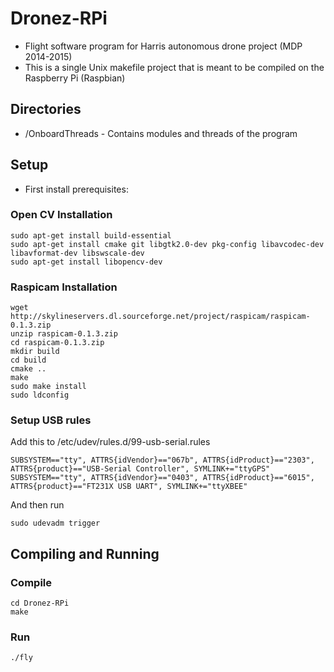 # Dronez-RPi
* Flight software program for Harris autonomous drone project (MDP 2014-2015)
* This is a single Unix makefile project that is meant to be compiled on the Raspberry Pi (Raspbian)

## Directories 
* /OnboardThreads - Contains modules and threads of the program

## Setup
* First install prerequisites:

### Open CV Installation
```
sudo apt-get install build-essential
sudo apt-get install cmake git libgtk2.0-dev pkg-config libavcodec-dev libavformat-dev libswscale-dev 
sudo apt-get install libopencv-dev
````

### Raspicam Installation
```
wget http://skylineservers.dl.sourceforge.net/project/raspicam/raspicam-0.1.3.zip
unzip raspicam-0.1.3.zip
cd raspicam-0.1.3.zip
mkdir build
cd build
cmake ..
make
sudo make install
sudo ldconfig
```
### Setup USB rules
Add this to /etc/udev/rules.d/99-usb-serial.rules
```
SUBSYSTEM=="tty", ATTRS{idVendor}=="067b", ATTRS{idProduct}=="2303", ATTRS{product}=="USB-Serial Controller", SYMLINK+="ttyGPS"
SUBSYSTEM=="tty", ATTRS{idVendor}=="0403", ATTRS{idProduct}=="6015", ATTRS{product}=="FT231X USB UART", SYMLINK+="ttyXBEE"
```
And then run
```
sudo udevadm trigger
```

## Compiling and Running
### Compile
```
cd Dronez-RPi
make
```
### Run
```
./fly
```
